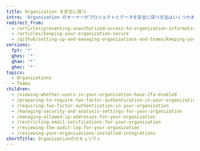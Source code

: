 ```yaml
---
title: Organization を安全に保つ
intro: 'Organization のオーナーがプロジェクトとデータを安全に保つ方法はいくつかあります。 Organization のオーナーは、不正な、または悪意のあるアクティビティが発生していないことを確認するために、Organization の監査ログ{% ifversion not ghae %}、メンバーの 2 要素認証ステータス、{% endif %} そしてアプリケーション設定を定期的にレビューする必要があります。'
redirect_from:
  - /articles/preventing-unauthorized-access-to-organization-information/
  - /articles/keeping-your-organization-secure
  - /github/setting-up-and-managing-organizations-and-teams/keeping-your-organization-secure
versions:
  fpt: '*'
  ghes: '*'
  ghae: '*'
  ghec: '*'
topics:
  - Organizations
  - Teams
children:
  - /viewing-whether-users-in-your-organization-have-2fa-enabled
  - /preparing-to-require-two-factor-authentication-in-your-organization
  - /requiring-two-factor-authentication-in-your-organization
  - /managing-security-and-analysis-settings-for-your-organization
  - /managing-allowed-ip-addresses-for-your-organization
  - /restricting-email-notifications-for-your-organization
  - /reviewing-the-audit-log-for-your-organization
  - /reviewing-your-organizations-installed-integrations
shortTitle: Organizationのセキュリティ
---
```


